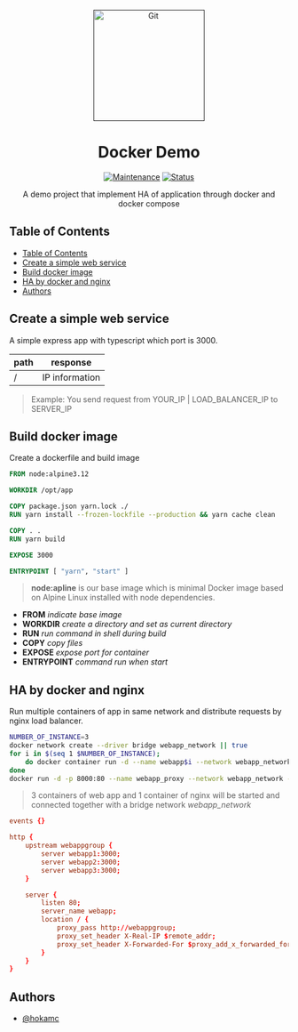 <p align="center">
  <a href="" rel="noopener">
 <img src="https://www.kiratech.it/hs-fs/hubfs/LP/Prodotto/docker%20logo.png?width=434&height=387&name=docker%20logo.png"  width="200" alt="Git"></a>
</p>
<h1 align="center">Docker Demo</h1>

<div align="center">

[![Maintenance](https://img.shields.io/badge/Maintained%3F-yes-green.svg)]()
[![Status](https://img.shields.io/badge/status-active-success.svg)]()

</div>

<p align="center"> 
A demo project that implement HA of application through docker and docker compose
<br></p>

## Table of Contents

- [Table of Contents](#table-of-contents)
- [Create a simple web service](#create-a-simple-web-service)
- [Build docker image](#build-docker-image)
- [HA by docker and nginx](#ha-by-docker-and-nginx)
- [Authors](#authors)

## Create a simple web service

A simple express app with typescript which port is 3000. <br>

| path | response       |
| ---- | -------------- |
| /    | IP information |

> Example: You send request from YOUR_IP | LOAD_BALANCER_IP to SERVER_IP

## Build docker image

Create a dockerfile and build image

```Dockerfile
FROM node:alpine3.12

WORKDIR /opt/app

COPY package.json yarn.lock ./
RUN yarn install --frozen-lockfile --production && yarn cache clean

COPY . .
RUN yarn build

EXPOSE 3000

ENTRYPOINT [ "yarn", "start" ]
```
>**node:apline** is our base image which is minimal Docker image based on Alpine Linux installed with node dependencies.
- **FROM** *indicate base image*
- **WORKDIR** *create a directory and set as current directory*
- **RUN** *run command in shell during build*
- **COPY** *copy files*
- **EXPOSE** *expose port for container*
- **ENTRYPOINT** *command run when start*

## HA by docker and nginx

Run multiple containers of app in same network and distribute requests by nginx load balancer.

```bash
NUMBER_OF_INSTANCE=3
docker network create --driver bridge webapp_network || true 
for i in $(seq 1 $NUMBER_OF_INSTANCE);
    do docker container run -d --name webapp$i --network webapp_network docker-demo/express-app:latest;
done
docker run -d -p 8000:80 --name webapp_proxy --network webapp_network -v $PWD/nginx.conf:/etc/nginx/nginx.conf:ro -d nginx:alpine
```

> 3 containers of web app and 1 container of nginx will be started and connected together with a bridge network *webapp_network*

```conf
events {}

http {
    upstream webappgroup {
        server webapp1:3000;
        server webapp2:3000;
        server webapp3:3000;
    }

    server {
        listen 80;
        server_name webapp;
        location / {
            proxy_pass http://webappgroup;
            proxy_set_header X-Real-IP $remote_addr;
            proxy_set_header X-Forwarded-For $proxy_add_x_forwarded_for;
        }
    }
}
```




## Authors

- [@hokamc](https://github.com/hokamc)

